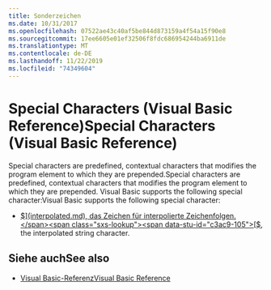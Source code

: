 ```yaml
---
title: Sonderzeichen
ms.date: 10/31/2017
ms.openlocfilehash: 07522ae43c40af5be844d873159a4f54a15f90e8
ms.sourcegitcommit: 17ee6605e01ef32506f8fdc686954244ba6911de
ms.translationtype: MT
ms.contentlocale: de-DE
ms.lasthandoff: 11/22/2019
ms.locfileid: "74349604"
---
```

# <a name="special-characters-visual-basic-reference"></a><span data-ttu-id="c3ac9-102">Special Characters (Visual Basic Reference)</span><span class="sxs-lookup"><span data-stu-id="c3ac9-102">Special Characters (Visual Basic Reference)</span></span>

<span data-ttu-id="c3ac9-103">Special characters are predefined, contextual characters that modifies the program element to which they are prepended.</span><span class="sxs-lookup"><span data-stu-id="c3ac9-103">Special characters are predefined, contextual characters that modifies the program element to which they are prepended.</span></span> <span data-ttu-id="c3ac9-104">Visual Basic supports the following special character:</span><span class="sxs-lookup"><span data-stu-id="c3ac9-104">Visual Basic supports the following special character:</span></span>

- <span data-ttu-id="c3ac9-105">[$](interpolated.md), das Zeichen für interpolierte Zeichenfolgen.</span><span class="sxs-lookup"><span data-stu-id="c3ac9-105">[$](interpolated.md), the interpolated string character.</span></span>

## <a name="see-also"></a><span data-ttu-id="c3ac9-106">Siehe auch</span><span class="sxs-lookup"><span data-stu-id="c3ac9-106">See also</span></span>

- [<span data-ttu-id="c3ac9-107">Visual Basic-Referenz</span><span class="sxs-lookup"><span data-stu-id="c3ac9-107">Visual Basic Reference</span></span>](../../../visual-basic/language-reference/index.md)
